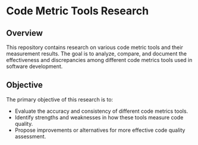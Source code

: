 # Code Metric Tools Research

## Overview
This repository contains research on various code metric tools and their measurement results. The goal is to analyze, compare, and document the effectiveness and discrepancies among different code metrics tools used in software development.

## Objective
The primary objective of this research is to:
- Evaluate the accuracy and consistency of different code metrics tools.
- Identify strengths and weaknesses in how these tools measure code quality.
- Propose improvements or alternatives for more effective code quality assessment.
